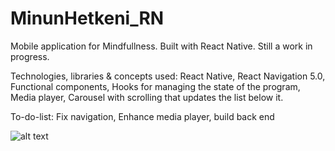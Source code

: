 # MinunHetkeni_RN
Mobile application for Mindfullness. Built with React Native. Still a work in progress.

Technologies, libraries & concepts used:
React Native,
React Navigation 5.0, 
Functional components,
Hooks for managing the state of the program,
Media player,
Carousel with scrolling that updates the list below it.

To-do-list:
Fix navigation,
Enhance media player,
build back end

![alt text](https://github.com/VilleTynys-Official/MinunHetkeni_RN/tree/Navigoinnin_p%C3%A4ivitys/pics/Architecture.png)

